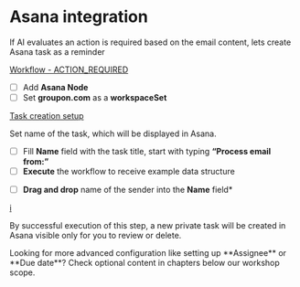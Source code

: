 # Asana integration

If AI evaluates an action is required based on the email content, lets create Asana task as a reminder

[Workflow - ACTION_REQUIRED](https://codahosted.io/docs/3PFXo2bENf/blobs/bl-DlzH1xL-rP/c44d96634a1997f87f7cd0b54cca39dc79dce38706d04f85910652bb525baee6541ec17be06c5783a7f5c361aa09d4aabb3041ae04d23ec21154d4768b371f906533a60a428b4d33280456ff577c2062c5dc4449ebe1a43fd16ae6e518524ed43ea016aa)

- [ ]  Add **Asana Node**
- [ ]  Set **groupon.com** as a **workspaceSet** 

[Task creation setup](https://codahosted.io/docs/3PFXo2bENf/blobs/bl-2g4D3MCdnZ/601245223883896d27a2e12187d20bb9b90a6c9dd454bc3b26706818e879d52e42f958b8b1fc460cf956ad21ff0f28d30b47e9b5cfb44a589cac8c4ad8e0e436fba65af1b909dd2ab6b7e22ff44fc6707b8d572056147a8f4451eed8819706ce3f036f49)

Set name of the task, which will be displayed in Asana.

- [ ]  Fill **Name** field with the task title, start with typing **“Process email from:”**
- [ ]  **Execute** the workflow to receive example data structure

[](https://codahosted.io/docs/3PFXo2bENf/blobs/bl-4sZ3WoIWWG/1c16b0e5945224a9ba0446906fd38b2c42d8b505d4012fec4a7d939248b2d0a60f495b3c1bcc51d9f9be27ed08587ec8c86aa1a6d96c10829c3d827ae7c8a0451e56671951a7260c4f7028d193cac95a19ffb9bae129c5fb3ff9386e027baf96a93f706e)

- [ ]  **Drag and drop** name of the sender into the **Name** field*

[i](https://codahosted.io/docs/3PFXo2bENf/blobs/bl-SEQz4kut73/3df4ce15466012d3c91baa1b17a55c204b83467248606d3571c3ddda92ca0574612cd6797a4498c8fc935beda25485a461ff1987c69cac7e475fe30d4d7e37c10ae1e3b0652ecba6fec568fadcd42d5f655485301be615b074cb52c20a1e9affb49ffa48)

By successful execution of this step, a new private task will be created in Asana visible only for you to review or delete.

[](https://codahosted.io/docs/3PFXo2bENf/blobs/bl-VSNh3wzswY/19b60f1e7b45f8c4a797e1b05fd216dde3a23db08c5df3b5dc23103a31d10d0f6fd445fd5c720c76a9824b0e1822522b28b4b5b4fd71bff10c77093d7b1fe8bd26cd725193df49d07853f5106f306e228314ea85c7b8cc9eeb415c5e595cc4f87db21373)

<aside>
Looking for more advanced configuration like setting up **Assignee** or **Due date**? Check optional content in chapters below our workshop scope.
</aside>